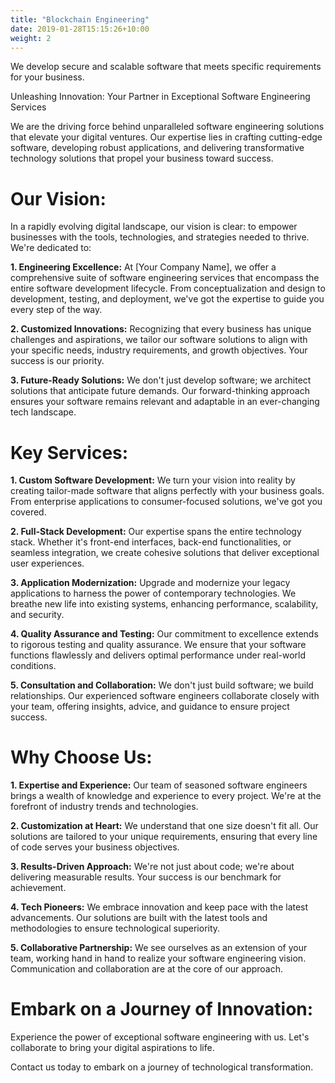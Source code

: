 ```yaml
---
title: "Blockchain Engineering"
date: 2019-01-28T15:15:26+10:00
weight: 2
---
```


We develop secure and scalable software that meets specific requirements for your business.


Unleashing Innovation: Your Partner in Exceptional Software Engineering Services

We are the driving force behind unparalleled software engineering solutions that elevate your digital ventures. Our expertise lies in crafting cutting-edge software, developing robust applications, and delivering transformative technology solutions that propel your business toward success.

# Our Vision:
In a rapidly evolving digital landscape, our vision is clear: to empower businesses with the tools, technologies, and strategies needed to thrive. We're dedicated to:

**1. Engineering Excellence:**
At [Your Company Name], we offer a comprehensive suite of software engineering services that encompass the entire software development lifecycle. From conceptualization and design to development, testing, and deployment, we've got the expertise to guide you every step of the way.

**2. Customized Innovations:**
Recognizing that every business has unique challenges and aspirations, we tailor our software solutions to align with your specific needs, industry requirements, and growth objectives. Your success is our priority.

**3. Future-Ready Solutions:**
We don't just develop software; we architect solutions that anticipate future demands. Our forward-thinking approach ensures your software remains relevant and adaptable in an ever-changing tech landscape.

# Key Services:

**1. Custom Software Development:**
We turn your vision into reality by creating tailor-made software that aligns perfectly with your business goals. From enterprise applications to consumer-focused solutions, we've got you covered.

**2. Full-Stack Development:**
Our expertise spans the entire technology stack. Whether it's front-end interfaces, back-end functionalities, or seamless integration, we create cohesive solutions that deliver exceptional user experiences.

**3. Application Modernization:**
Upgrade and modernize your legacy applications to harness the power of contemporary technologies. We breathe new life into existing systems, enhancing performance, scalability, and security.

**4. Quality Assurance and Testing:**
Our commitment to excellence extends to rigorous testing and quality assurance. We ensure that your software functions flawlessly and delivers optimal performance under real-world conditions.

**5. Consultation and Collaboration:**
We don't just build software; we build relationships. Our experienced software engineers collaborate closely with your team, offering insights, advice, and guidance to ensure project success.

# Why Choose Us:

**1. Expertise and Experience:**
Our team of seasoned software engineers brings a wealth of knowledge and experience to every project. We're at the forefront of industry trends and technologies.

**2. Customization at Heart:**
We understand that one size doesn't fit all. Our solutions are tailored to your unique requirements, ensuring that every line of code serves your business objectives.

**3. Results-Driven Approach:**
We're not just about code; we're about delivering measurable results. Your success is our benchmark for achievement.

**4. Tech Pioneers:**
We embrace innovation and keep pace with the latest advancements. Our solutions are built with the latest tools and methodologies to ensure technological superiority.

**5. Collaborative Partnership:**
We see ourselves as an extension of your team, working hand in hand to realize your software engineering vision. Communication and collaboration are at the core of our approach.

# Embark on a Journey of Innovation:
Experience the power of exceptional software engineering with us. Let's collaborate to bring your digital aspirations to life.

Contact us today to embark on a journey of technological transformation.
